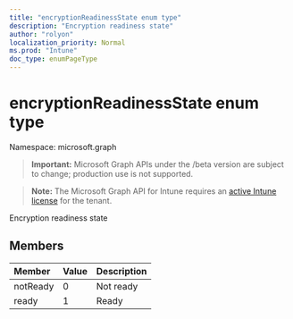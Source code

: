 ```yaml
---
title: "encryptionReadinessState enum type"
description: "Encryption readiness state"
author: "rolyon"
localization_priority: Normal
ms.prod: "Intune"
doc_type: enumPageType
---
```


# encryptionReadinessState enum type

Namespace: microsoft.graph

> **Important:** Microsoft Graph APIs under the /beta version are subject to change; production use is not supported.

> **Note:** The Microsoft Graph API for Intune requires an [active Intune license](https://go.microsoft.com/fwlink/?linkid=839381) for the tenant.

Encryption readiness state

## Members
|Member|Value|Description|
|:---|:---|:---|
|notReady|0|Not ready|
|ready|1|Ready|



